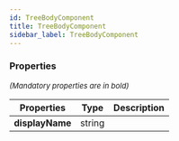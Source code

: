 ```yaml
---
id: TreeBodyComponent
title: TreeBodyComponent
sidebar_label: TreeBodyComponent
---
```




### Properties

<font size="2"><i>(Mandatory properties are in bold)</i></font>

| Properties | Type | Description |
| --------- | ---- | ----------- |
| **displayName** | string |  |

